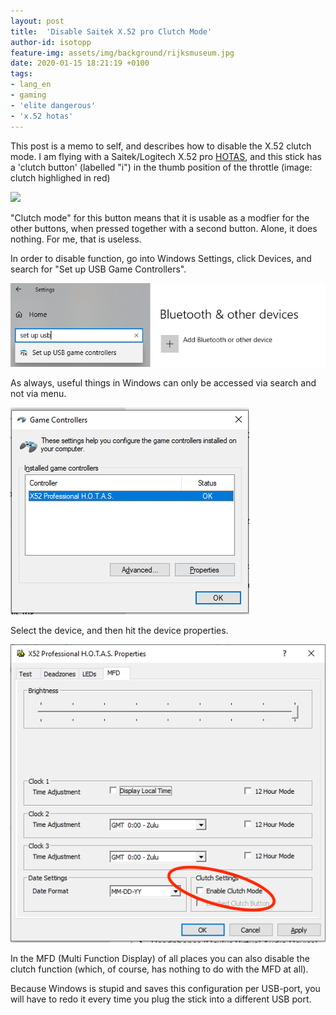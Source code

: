 ```yaml
---
layout: post
title:  'Disable Saitek X.52 pro Clutch Mode'
author-id: isotopp
feature-img: assets/img/background/rijksmuseum.jpg
date: 2020-01-15 18:21:19 +0100
tags:
- lang_en
- gaming
- 'elite dangerous'
- 'x.52 hotas'
---
```

This post is a memo to self, and describes how to disable the
X.52 clutch mode. I am flying with a Saitek/Logitech X.52 pro
[HOTAS](https://en.wikipedia.org/wiki/HOTAS), and this stick has
a 'clutch button' (labelled "i") in the thumb position of the
throttle (image: clutch highlighed in red)

![](/uploads/2020/01/x.52-clutch-0.png)

"Clutch mode" for this button means that it is usable as a
modfier for the other buttons, when pressed together with a
second button. Alone, it does nothing. For me, that is useless.

In order to disable function, go into Windows Settings, click
Devices, and search for "Set up USB Game Controllers".

![](/uploads/2020/01/x.52-clutch-1.png)

As always, useful things in Windows can only be accessed via
search and not via menu.

![](/uploads/2020/01/x.52-clutch-2.png)

Select the device, and then hit the device properties.

![](/uploads/2020/01/x.52-clutch-3.png)

In the MFD (Multi Function Display) of all places you can also
disable the clutch function (which, of course, has nothing to do
with the MFD at all).

Because Windows is stupid and saves this configuration per
USB-port, you will have to redo it every time you plug the stick
into a different USB port.
